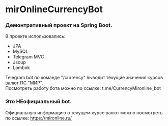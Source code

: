 # mirOnlineCurrencyBot
### Демонтративный проект на Spring Boot.<br/>
В проекте использовались: 
+ JPA 
+ MySQL
+ Telegram MVC 
+ Jsoup 
+ Lombok

Telegram bot по команде "/currency" выводит текущие значения курсов валют ПС "МИР".<br/>
Посмотреть работу бота можно по ссылке: t.me/CurrencyMironline_bot <br/>
### Это НЕофициальный bot. <br/>
Официальную информацию о текущем курсе валют можно посмотреть по ссылке: https://mironline.ru/
